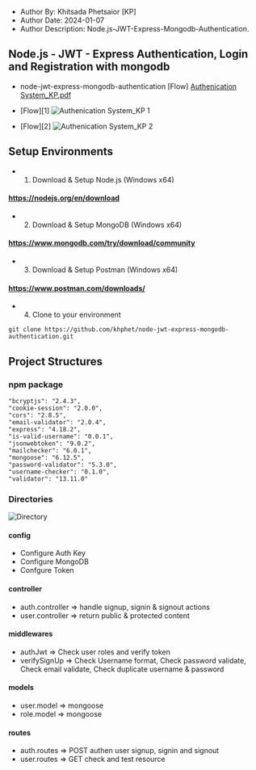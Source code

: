 - Author By: Khitsada Phetsaior [KP]
- Author Date: 2024-01-07
- Author Description: Node.js-JWT-Express-Mongodb-Authentication.

## Node.js - JWT - Express Authentication, Login and Registration with mongodb

- node-jwt-express-mongodb-authentication [Flow]
[Authenication System_KP.pdf](https://github.com/khphet/nodejs-jwt-express-mongodb--authentication/files/13852370/Authenication.System_KP.pdf)

- [Flow][1]
![Authenication System_KP 1](https://github.com/khphet/nodejs-jwt-express-mongodb--authentication/assets/149032271/729113b1-75f1-4fa4-a7a0-b4bd29f47938)

- [Flow][2]
![Authenication System_KP 2](https://github.com/khphet/nodejs-jwt-express-mongodb--authentication/assets/149032271/3497c07d-9933-4b14-8d6d-6c0211b9b1b1)

## Setup Environments

- 1. Download & Setup Node.js (Windows x64)
#### https://nodejs.org/en/download
- 2. Download & Setup MongoDB (Windows x64)
#### https://www.mongodb.com/try/download/community   
- 3. Download & Setup Postman (Windows x64)
#### https://www.postman.com/downloads/
- 4. Clone to your environment
```
git clone https://github.com/khphet/node-jwt-express-mongodb-authentication.git
```

## Project Structures
### npm package
    "bcryptjs": "2.4.3",
    "cookie-session": "2.0.0",
    "cors": "2.8.5",
    "email-validator": "2.0.4",
    "express": "4.18.2",
    "is-valid-username": "0.0.1",
    "jsonwebtoken": "9.0.2",
    "mailchecker": "6.0.1",
    "mongoose": "6.12.5",
    "password-validator": "5.3.0",
    "username-checker": "0.1.0",
    "validator": "13.11.0"

### Directories
![Directory](https://github.com/khphet/nodejs-jwt-express-mongodb--authentication/assets/149032271/1d890eb7-1d0d-4f39-a90e-cc87b64a23af)

#### config
  - Configure Auth Key
  - Configure MongoDB
  - Confgure Token

#### controller
  - auth.controller => handle signup, signin & signout actions
  - user.controller => return public & protected content

#### middlewares
  - authJwt => Check user roles and verify token
  - verifySignUp => Check Username format, Check password validate, Check email validate, Check duplicate username & password

#### models 
  - user.model => mongoose
  - role.model => mongoose

#### routes
  - auth.routes => POST authen user signup, signin and signout
  - user.routes => GET check and test resource


  





